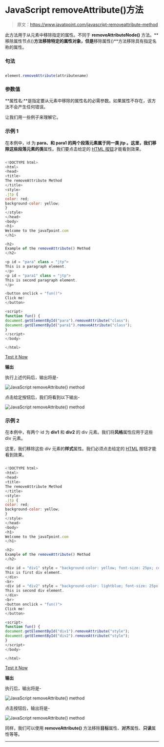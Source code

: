 # JavaScript removeAttribute()方法

> 原文：<https://www.javatpoint.com/javascript-removeattribute-method>

此方法用于从元素中移除指定的属性。不同于 **removeAttributeNode()** 方法。**移除属性节点()**方法移除特定的属性对象，但是**移除属性()**方法移除具有指定名称的属性。

### 句法

```js

element.removeAttribute(attributename)

```

### 参数值

**属性名:**是指定要从元素中移除的属性名的必需参数。如果属性不存在，该方法不会产生任何错误。

让我们用一些例子来理解它。

### 示例 1

在本例中，id 为 **para、**和 **para1** 的两个段落元素属于同一类 **jtp** 。这里，我们移除这些段落元素的**类**属性。我们要点击给定的 [HTML 按钮](https://www.javatpoint.com/html-button-tag)才能看到效果。

```js

<!DOCTYPE html>
<html>
<head>
<title>
The removeAttribute Method
</title>
<style>
.jtp {
color: red;
background-color: yellow;
}
</style>
</head>
<body>
<h1>
Welcome to the javaTpoint.com
</h1>

<h2>
Example of the removeAttribute() Method
</h2>

<p id = "para" class = "jtp">
This is a paragraph element.
</p>
<p id = "para1" class = "jtp">
This is second paragraph element.
</p>

<button onclick = "fun()">
Click me!
</button>

<script>
function fun() {
document.getElementById("para").removeAttribute("class");
document.getElementById("para1").removeAttribute("class");
}
</script>
</body>

</html>

```

[Test it Now](https://www.javatpoint.com/oprweb/test.jsp?filename=javascript-removeattribute-method1)

**输出**

执行上述代码后，输出将是-

![JavaScript removeAttribute() method](img/1947465fadd22c6579be57298b672a0b.png)

点击给定按钮后，我们将看到以下输出-

![JavaScript removeAttribute() method](img/2b63753c53a57926228152a927f18d1a.png)

### 示例 2

在本例中，有两个 id 为 **div1** 和 **div2** 的 div 元素。我们将**风格**属性应用于这些 div 元素。

这里，我们移除这些 div 元素的**样式**属性。我们必须点击给定的 [HTML](https://www.javatpoint.com/html-tutorial) 按钮才能看到效果。

```js

<!DOCTYPE html>
<html>
<head>
<title>
The removeAttribute Method
</title>
<style>
.jtp {
color: red;
background-color: yellow;
}
</style>
</head>
<body>
<h1>
Welcome to the javaTpoint.com
</h1>

<h2>
Example of the removeAttribute() Method
</h2>

<div id = "div1" style = "background-color: yellow; font-size: 25px; color: red; border: 2px solid red;">
This is first div element.
</div>
<br>
<div id = "div2" style = "background-color: lightblue; font-size: 25px; color: blue; border: 2px solid blue;">
This is second div element.
</div>
<br>
<button onclick = "fun()">
Click me!
</button>

<script>
function fun() {
document.getElementById("div1").removeAttribute("style");
document.getElementById("div2").removeAttribute("style");
}
</script>
</body>

</html>

```

[Test it Now](https://www.javatpoint.com/oprweb/test.jsp?filename=javascript-removeattribute-method2)

**输出**

执行后，输出将是-

![JavaScript removeAttribute() method](img/95d53dbc1c90606dcb358b08a8bcebd0.png)

点击按钮后，输出将是-

![JavaScript removeAttribute() method](img/9eddf1a7ef0aa3380e73446026626650.png)

同样，我们可以使用 **removeAttribute()** 方法移除**目标**属性、**对齐**属性、**只读**属性等等。

* * *